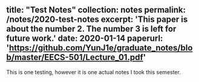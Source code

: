title: "Test Notes"
collection: notes
permalink: /notes/2020-test-notes
excerpt: 'This paper is about the number 2. The number 3 is left for future work.'
date: 2020-01-14
paperurl: 'https://github.com/YunJ1e/graduate_notes/blob/master/EECS-501/Lecture_01.pdf'
---
This is one testing, however it is one actual notes I took this semester.

